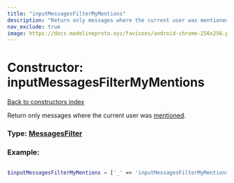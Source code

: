 ```yaml
---
title: "inputMessagesFilterMyMentions"
description: "Return only messages where the current user was mentioned."
nav_exclude: true
image: https://docs.madelineproto.xyz/favicons/android-chrome-256x256.png
---
```

# Constructor: inputMessagesFilterMyMentions  
[Back to constructors index](/API_docs/constructors/index.html)



Return only messages where the current user was [mentioned](https://core.telegram.org/api/mentions).




### Type: [MessagesFilter](/API_docs/types/MessagesFilter.html)


### Example:

```php

$inputMessagesFilterMyMentions = ['_' => 'inputMessagesFilterMyMentions'];
```  
